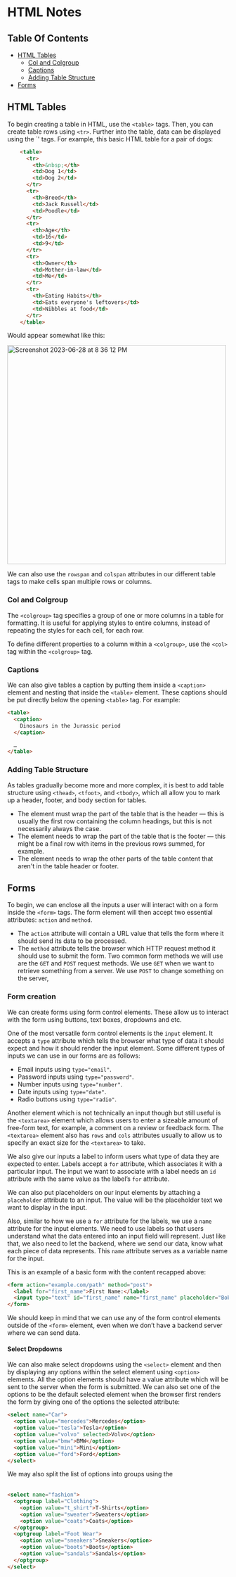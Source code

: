 # HTML Notes

## Table Of Contents

- [HTML Tables](#html-tables)
  * [Col and Colgroup](#col-and-colgroup)
  * [Captions](#captions)
  * [Adding Table Structure](#adding-table-structure)
- [Forms](#forms)

## HTML Tables

To begin creating a table in HTML, use the `<table>` tags. Then, you can create table rows using `<tr>`. Further into the table, data can be displayed using the `<td>' tags. For example, this basic HTML table for a pair of dogs:

```HTML
    <table>
      <tr>
        <th>&nbsp;</th>
        <td>Dog 1</td>
        <td>Dog 2</td>
      </tr>
      <tr>
        <th>Breed</th>
        <td>Jack Russell</td>
        <td>Poodle</td>
      </tr>
      <tr>
        <th>Age</th>
        <td>16</td>
        <td>9</td>
      </tr>
      <tr>
        <th>Owner</th>
        <td>Mother-in-law</td>
        <td>Me</td>
      </tr>
      <tr>
        <th>Eating Habits</th>
        <td>Eats everyone's leftovers</td>
        <td>Nibbles at food</td>
      </tr>
    </table>
```

Would appear somewhat like this:

<img width="498" alt="Screenshot 2023-06-28 at 8 36 12 PM" src="https://github.com/DevVivan/odin-project/assets/130225932/bef37bb0-df4d-43c3-8e91-d7513c07d853">

We can also use the `rowspan` and `colspan` attributes in our different table tags to make cells span multiple rows or columns.

### Col and Colgroup

The `<colgroup>` tag specifies a group of one or more columns in a table for formatting. It is useful for applying styles to entire columns, instead of repeating the styles for each cell, for each row.

To define different properties to a column within a `<colgroup>`, use the `<col>` tag within the `<colgroup>` tag.

### Captions

We can also give tables a caption by putting them inside a `<caption>` element and nesting that inside the `<table>` element. These captions should be put directly below the opening `<table>` tag. For example:

```HTML
<table>
  <caption>
    Dinosaurs in the Jurassic period
  </caption>

  …
</table>
```

### Adding Table Structure

As tables gradually become more and more complex, it is best to add table structure using `<thead>`, `<tfoot>`, and `<tbody>`, which all allow you to mark up a header, footer, and body section for tables.

- The <thead> element must wrap the part of the table that is the header — this is usually the first row containing the column headings, but this is not necessarily always the case.
- The <tfoot> element needs to wrap the part of the table that is the footer — this might be a final row with items in the previous rows summed, for example. 
- The <tbody> element needs to wrap the other parts of the table content that aren't in the table header or footer. 

## Forms

To begin, we can enclose all the inputs a user will interact with on a form inside the `<form>` tags. The form element will then accept two essential attributes: `action` and `method`. 

- The `action` attribute will contain a URL value that tells the form where it should send its data to be processed.
- The `method` attribute tells the browser which HTTP request method it should use to submit the form. Two common form methods we will use are the `GET` and `POST` request methods. We use `GET` when we want to retrieve something from a server. We use `POST` to change something on the server,

### Form creation

We can create forms using form control elements. These allow us to interact with the form using buttons, text boxes, dropdowns and etc.

One of the most versatile form control elements is the `input` element.  It accepts a `type` attribute which tells the browser what type of data it should expect and how it should render the input element. Some different types of inputs we can use in our forms are as follows:

- Email inputs using `type="email"`.
- Password inputs using `type="password"`.
- Number inputs using `type="number"`.
- Date inputs using `type="date"`.
- Radio buttons using `type="radio"`. 

Another element which is not technically an input though but still useful is the `<textarea>` element which allows users to enter a sizeable amount of free-form text, for example, a comment on a review or feedback form. The `<textarea>` element also has `rows` and `cols` attributes usually to allow us to specify an exact size for the `<textarea>` to take. 

We also give our inputs a label to inform users what type of data they are expected to enter. Labels accept a `for` attribute, which associates it with a particular input. The input we want to associate with a label needs an `id` attribute with the same value as the label’s `for` attribute.

We can also put placeholders on our input elements by attaching a `placeholder` attribute to an input. The value will be the placeholder text we want to display in the input.

Also, similar to how we use a `for` attribute for the labels, we use a `name` attribute for the input elements. We need to use labels so that users understand what the data entered into an input field will represent. Just like that, we also need to let the backend, where we send our data, know what each piece of data represents. This `name` attribute serves as a variable name for the input.

This is an example of a basic form with the content recapped above:

```HTML
<form action="example.com/path" method="post">
  <label for="first_name">First Name:</label>
  <input type="text" id="first_name" name="first_name" placeholder="Bob">
</form>
```

We should keep in mind that we can use any of the form control elements outside of the `<form>` element, even when we don’t have a backend server where we can send data.

#### Select Dropdowns

We can also make select dropdowns using the `<select>` element and then by displaying any options within the select element using `<option>` elements. All the option elements should have a value attribute which will be sent to the server when the form is submitted. We can also set one of the options to be the default selected element when the browser first renders the form by giving one of the options the selected attribute:

```HTML
<select name="Car">
  <option value="mercedes">Mercedes</option>
  <option value="tesla">Tesla</option>
  <option value="volvo" selected>Volvo</option>
  <option value="bmw">BMW</option>
  <option value="mini">Mini</option>
  <option value="ford">Ford</option>
</select>
```

We may also split the list of options into groups using the <optgroup> element. The optgroup element takes a label attribute which the browser uses as the label for each group:

```HTML
<select name="fashion">
  <optgroup label="Clothing">
    <option value="t_shirt">T-Shirts</option>
    <option value="sweater">Sweaters</option>
    <option value="coats">Coats</option>
  </optgroup>
  <optgroup label="Foot Wear">
    <option value="sneakers">Sneakers</option>
    <option value="boots">Boots</option>
    <option value="sandals">Sandals</option>
  </optgroup>
</select>
```

